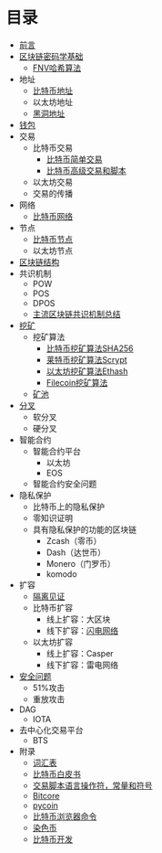 # 目录

- [前言](preface.md)
- [区块链密码学基础](blockchain-cryptograph.md)
    - [FNV哈希算法](fnv.md)
- 地址
    - [比特币地址](bitcoin-address.md)
    - 以太坊地址
    - [黑洞地址](black-hole-address.md)
- [钱包](wallet.md)
- 交易
    - 比特币交易
        - [比特币简单交易](bitcoin-transaction.md)
        - [比特币高级交易和脚本](ch07.md)
    - 以太坊交易
    - 交易的传播
- 网络
    - [比特币网络](ch08.md)
- 节点
    - [比特币节点](bitcoin-node.md)
    - 以太坊节点
- [区块链结构](ch09.md)
- 共识机制
    - POW
    - POS
    - DPOS
    - [主流区块链共识机制总结](consensus-mechanism-summary.md)
- [挖矿](mining.md)
    - 挖矿算法
        - [比特币挖矿算法SHA256](bitcoin-mining-algorithm.md)
        - [莱特币挖矿算法Scrypt](litecoin-mining-algorithm.md)
        - [以太坊挖矿算法Ethash](ethereum-mining-algorithm.md)
        - [Filecoin挖矿算法](filecoin-mining-algorithm.md)
    - [矿池](mining-pool.md)
- [分叉](fork.md)
    - 软分叉
    - 硬分叉
- 智能合约
    - 智能合约平台
        - 以太坊
        - EOS
    - 智能合约安全问题
- 隐私保护
    - 比特币上的隐私保护
    - 零知识证明
    - 具有隐私保护的功能的区块链
        - Zcash（零币）
        - Dash（达世币）
        - Monero（门罗币）
        - komodo
- 扩容
    - [隔离见证](segwit.md)
    - 比特币扩容
        - 线上扩容：大区块
        - 线下扩容：[闪电网络](lightning-network.md)
    - 以太坊扩容
        - 线上扩容：Casper
        - 线下扩容：雷电网络
- [安全问题](security-issue.md)
    - 51%攻击
    - 重放攻击
- DAG
    - IOTA
- 去中心化交易平台
    - BTS
- 附录
    - [词汇表](glossary.md)
    - [比特币白皮书](bitcoin-whitepaper.md)
    - [交易脚本语言操作符，常量和符号](scriptops.md)
    - [Bitcore](bitcore.md)
    - [pycoin](pycoin.md)
    - [比特币浏览器命令](bx.md)
    - [染色币](colored-coin.md)
    - [比特币开发](bitcoin-develop.md)
